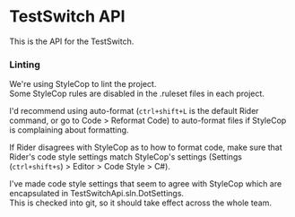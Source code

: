# TestSwitch API
This is the API for the TestSwitch.

### Linting
We're using StyleCop to lint the project.  
Some StyleCop rules are disabled in the .ruleset files in each project.

I'd recommend using auto-format (`ctrl+shift+L` is the default Rider command, or go to Code > Reformat Code) to auto-format files if StyleCop is complaining about formatting.
  
If Rider disagrees with StyleCop as to how to format code, make sure that Rider's code style settings match StyleCop's settings (Settings (`ctrl+shift+s`) > Editor > Code Style > C#).
  
I've made code style settings that seem to agree with StyleCop which are encapsulated in TestSwitchApi.sln.DotSettings.  
This is checked into git, so it should take effect across the whole team.